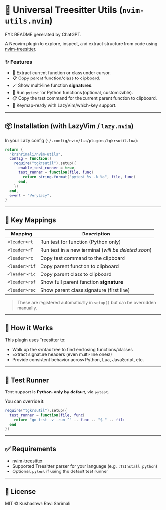 # 🌳 Universal Treesitter Utils (`nvim-utils.nvim`)

FYI: README generated by ChatGPT.

A Neovim plugin to explore, inspect, and extract structure from code using [nvim-treesitter](https://github.com/nvim-treesitter/nvim-treesitter). 

### ✨ Features

- 🧠 Extract current function or class under cursor.
- 📋 Copy parent function/class to clipboard.
- 🪄 Show multi-line function **signatures**.
- 🧪 Run `pytest` for Python functions (optional, customizable).
- 📋 Copy the test command for the current parent function to clipboard.
- 🔑 Keymap-ready with LazyVim/which-key support.

---

## 📦 Installation (with LazyVim / `lazy.nvim`)

In your Lazy config (`~/.config/nvim/lua/plugins/tgkrsutil.lua`):

```lua
return {
  "krshrimali/nvim-utils",
  config = function()
    require("tgkrsutil").setup({
      enable_test_runner = true,
      test_runner = function(file, func)
        return string.format("pytest %s -k %s", file, func)
      end,
    })
  end,
  event = "VeryLazy",
}
```

---

## 🔑 Key Mappings

| Mapping         | Description                                  |
|----------------|----------------------------------------------|
| `<leader>rt`   | Run test for function (Python only)                                   |
| `<leader>rT`   | Run test in a new terminal (_will be deleted soon_)                    |
| `<leader>rc`   | Copy test command to the clipboard            |
| `<leader>rif`  | Copy parent function to clipboard             |
| `<leader>ric`  | Copy parent class to clipboard                |
| `<leader>rsf`  | Show full parent function **signature**       |
| `<leader>rsc`  | Show parent class signature (first line)      |

> These are registered automatically in `setup()` but can be overridden manually.

---

## 🧠 How it Works

This plugin uses Treesitter to:
- Walk up the syntax tree to find enclosing functions/classes
- Extract signature headers (even multi-line ones!)
- Provide consistent behavior across Python, Lua, JavaScript, etc.

---

## 🧪 Test Runner

Test support is **Python-only by default**, via `pytest`.

You can override it:

```lua
require("tgkrsutil").setup({
  test_runner = function(file, func)
    return "go test -v -run ^" .. func .. "$ " .. file
  end
})
```

---

## ✅ Requirements

- [nvim-treesitter](https://github.com/nvim-treesitter/nvim-treesitter)
- Supported Treesitter parser for your language (e.g. `:TSInstall python`)
- Optional: `pytest` if using the default test runner

---

## 🪪 License

MIT © Kushashwa Ravi Shrimali

